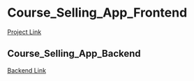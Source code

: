 # Course_Selling_App_Frontend
[Project Link](https://course-selling-app-topaz.vercel.app)

## Course_Selling_App_Backend
[Backend Link](https://course-selling-app-peach.vercel.app/)